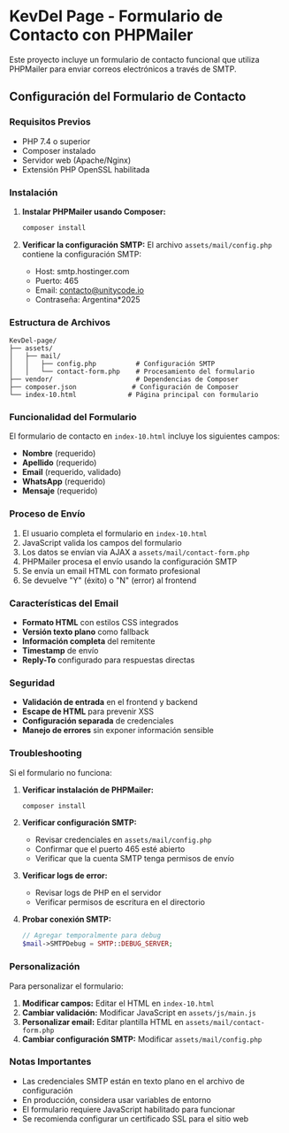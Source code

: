 # KevDel Page - Formulario de Contacto con PHPMailer

Este proyecto incluye un formulario de contacto funcional que utiliza PHPMailer para enviar correos electrónicos a través de SMTP.

## Configuración del Formulario de Contacto

### Requisitos Previos

- PHP 7.4 o superior
- Composer instalado
- Servidor web (Apache/Nginx)
- Extensión PHP OpenSSL habilitada

### Instalación

1. **Instalar PHPMailer usando Composer:**
   ```bash
   composer install
   ```

2. **Verificar la configuración SMTP:**
   El archivo `assets/mail/config.php` contiene la configuración SMTP:
   - Host: smtp.hostinger.com
   - Puerto: 465
   - Email: contacto@unitycode.io
   - Contraseña: Argentina*2025

### Estructura de Archivos

```
KevDel-page/
├── assets/
│   ├── mail/
│   │   ├── config.php          # Configuración SMTP
│   │   └── contact-form.php    # Procesamiento del formulario
├── vendor/                     # Dependencias de Composer
├── composer.json              # Configuración de Composer
└── index-10.html             # Página principal con formulario
```

### Funcionalidad del Formulario

El formulario de contacto en `index-10.html` incluye los siguientes campos:
- **Nombre** (requerido)
- **Apellido** (requerido)
- **Email** (requerido, validado)
- **WhatsApp** (requerido)
- **Mensaje** (requerido)

### Proceso de Envío

1. El usuario completa el formulario en `index-10.html`
2. JavaScript valida los campos del formulario
3. Los datos se envían via AJAX a `assets/mail/contact-form.php`
4. PHPMailer procesa el envío usando la configuración SMTP
5. Se envía un email HTML con formato profesional
6. Se devuelve "Y" (éxito) o "N" (error) al frontend

### Características del Email

- **Formato HTML** con estilos CSS integrados
- **Versión texto plano** como fallback
- **Información completa** del remitente
- **Timestamp** de envío
- **Reply-To** configurado para respuestas directas

### Seguridad

- **Validación de entrada** en el frontend y backend
- **Escape de HTML** para prevenir XSS
- **Configuración separada** de credenciales
- **Manejo de errores** sin exponer información sensible

### Troubleshooting

Si el formulario no funciona:

1. **Verificar instalación de PHPMailer:**
   ```bash
   composer install
   ```

2. **Verificar configuración SMTP:**
   - Revisar credenciales en `assets/mail/config.php`
   - Confirmar que el puerto 465 esté abierto
   - Verificar que la cuenta SMTP tenga permisos de envío

3. **Verificar logs de error:**
   - Revisar logs de PHP en el servidor
   - Verificar permisos de escritura en el directorio

4. **Probar conexión SMTP:**
   ```php
   // Agregar temporalmente para debug
   $mail->SMTPDebug = SMTP::DEBUG_SERVER;
   ```

### Personalización

Para personalizar el formulario:

1. **Modificar campos:** Editar el HTML en `index-10.html`
2. **Cambiar validación:** Modificar JavaScript en `assets/js/main.js`
3. **Personalizar email:** Editar plantilla HTML en `assets/mail/contact-form.php`
4. **Cambiar configuración SMTP:** Modificar `assets/mail/config.php`

### Notas Importantes

- Las credenciales SMTP están en texto plano en el archivo de configuración
- En producción, considera usar variables de entorno
- El formulario requiere JavaScript habilitado para funcionar
- Se recomienda configurar un certificado SSL para el sitio web 